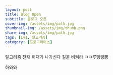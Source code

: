 ```yaml
---
layout: post
title: Blog Open
subtitle: 블로그 오픈
cover-img: /assets/img/path.jpg
thumbnail-img: /assets/img/thumb.png
share-img: /assets/img/path.jpg
tags: [Lv1, 알고리즘]
category: [프로그래머스]
---
```


알고리즘 천재 허재가 나가신다 길을 비켜라
ㅋㅋ루삥빵뽕


하와와
